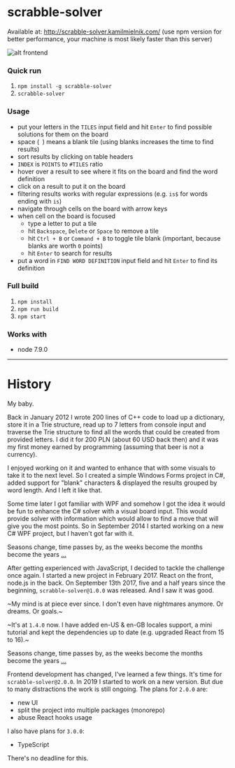 # scrabble-solver

Available at: http://scrabble-solver.kamilmielnik.com/ (use npm version for better performance, your machine is most likely faster than this server)

![alt frontend](https://raw.githubusercontent.com/kamilmielnik/scrabble-solver/master/screenshot.png)

### Quick run
1. `npm install -g scrabble-solver`
2. `scrabble-solver`

### Usage
- put your letters in the `TILES` input field and hit `Enter` to find possible solutions for them on the board
- space (` `) means a blank tile (using blanks increases the time to find results)
- sort results by clicking on table headers
- `INDEX` is `POINTS` to `#TILES` ratio
- hover over a result to see where it fits on the board and find the word definition
- click on a result to put it on the board
- filtering results works with regular expressions (e.g. `is$` for words ending with `is`)
- navigate through cells on the board with arrow keys
- when cell on the board is focused
  - type a letter to put a tile
  - hit `Backspace`, `Delete` or `Space` to remove a tile
  - hit `Ctrl + B` or `Command + B` to toggle tile blank (important, because blanks are worth `0` points)
  - hit `Enter` to search for results
- put a word in `FIND WORD DEFINITION` input field and hit `Enter` to find its definition

### Full build
1. `npm install`
2. `npm run build`
3. `npm start`

### Works with
- node 7.9.0


----

# History

My baby.

Back in January 2012 I wrote 200 lines of C++ code to load up a dictionary, store it in a Trie structure, read up to 7 letters from console input and traverse the Trie structure to find all the words that could be created from provided letters. I did it for 200 PLN (about 60 USD back then) and it was my first money earned by programming (assuming that beer is not a currency).

I enjoyed working on it and wanted to enhance that with some visuals to take it to the next level. So I created a simple Windows Forms project in C#, added support for "blank" characters & displayed the results grouped by word length. And I left it like that.

Some time later I got familiar with WPF and somehow I got the idea it would be fun to enhance the C# solver with a visual board input. This would provide solver with information which would allow to find a move that will give you the most points. So in September 2014 I started working on a new C# WPF project, but I haven't got far with it.

Seasons change, time passes by, as the weeks become the months become the years [...](http://southpark.cc.com/clips/103831/deep-coma)

After getting experienced with JavaScript, I decided to tackle the challenge once again. I started a new project in February 2017. React on the front, node.js in the back. On September 13th 2017, five and a half years since the beginning, `scrabble-solver@1.0.0` was released. And I saw it was good.

~My mind is at piece ever since. I don't even have nightmares anymore. Or dreams. Or goals.~

~It's at `1.4.0` now. I have added en-US & en-GB locales support, a mini tutorial and kept the dependencies up to date (e.g. upgraded React from 15 to 16).~

Seasons change, time passes by, as the weeks become the months become the years [...](http://southpark.cc.com/clips/103831/deep-coma)

Frontend development has changed, I've learned a few things. It's time for `scrabble-solver@2.0.0`. In 2019 I started to work on a new version. But due to many distractions the work is still ongoing.
The plans for `2.0.0` are:
- new UI
- split the project into multiple packages (monorepo)
- abuse React hooks usage

I also have plans for `3.0.0`:
- TypeScript

There's no deadline for this. 
